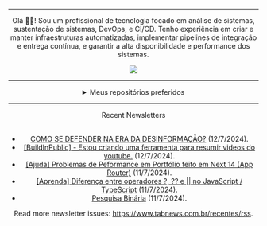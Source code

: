 <div align="center">
<hr>
<p>Olá 👋🏾! Sou um profissional de tecnologia focado em análise de sistemas, sustentação de sistemas, DevOps, e CI/CD. Tenho experiência em criar e manter infraestruturas automatizadas, implementar pipelines de integração e entrega contínua, e garantir a alta disponibilidade e performance dos sistemas.</p>
  <img src="https://media.giphy.com/media/yAGIvCiwPJn5C/giphy.gif">
<hr>
  <details>
  <summary>Meus repositórios preferidos</summary>
  <br />
  Alguns dos meus melhores repositórios:
  <br />
<br />
  <ul><li><a href=https://github.com/KubeNerd/aluratube target="_blank" rel="noopener noreferrer">KubeNerd/aluratube</a> (<b>0</b> ✨ and <b>0</b> 🍴): Aluratube - Desenvolvido durante a imersão React da Alura no final de 2022</li><li><a href=https://github.com/KubeNerd/nlw-ia target="_blank" rel="noopener noreferrer">KubeNerd/nlw-ia</a> (<b>0</b> ✨ and <b>0</b> 🍴): Projeto desenvolvido durante a NLW IA - Usando a API da OPENAI</li>
<li>More coming soon :).</li>
</ul>
  </details>
  <hr/>
    <summary>Recent Newsletters</summary>
  <br />
  <ul>
    <li><a href=https://www.tabnews.com.br/LucasBarreto/como-se-defender-na-era-da-desinformacao target="_blank" rel="noopener noreferrer">COMO SE DEFENDER NA ERA DA DESINFORMAÇÃO?</a> (12/7/2024).</li><li><a href=https://www.tabnews.com.br/alancriaxyz/buildinpublic-estou-criando-uma-ferramenta-para-resumir-videos-do-youtube target="_blank" rel="noopener noreferrer">[BuildInPublic] - Estou criando uma ferramenta para resumir videos do youtube.</a> (12/7/2024).</li><li><a href=https://www.tabnews.com.br/theProgrammerWolf/ajuda-problemas-de-peformance-em-portfolio-feito-em-next-14-app-router target="_blank" rel="noopener noreferrer">[Ajuda] Problemas de Peformance em Portfólio feito em Next 14 (App Router)</a> (11/7/2024).</li><li><a href=https://www.tabnews.com.br/thayto/aprenda-diferenca-entre-operadores-e-no-javascript-typescript target="_blank" rel="noopener noreferrer">[Aprenda] Diferença entre operadores ?, ?? e || no JavaScript / TypeScript</a> (11/7/2024).</li><li><a href=https://www.tabnews.com.br/NiltJs/pesquisa-binaria target="_blank" rel="noopener noreferrer">Pesquisa Binária</a> (11/7/2024).</li>
  </ul>
<p>Read more newsletter issues: <a href="https://www.tabnews.com.br/recentes/rss">https://www.tabnews.com.br/recentes/rss</a>.</p>
  </details>
